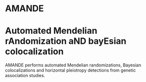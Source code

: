 # AMANDE
# Automated Mendelian rAndomization aND bayEsian colocalization
AMANDE performs automated Mendelian randomizations, Bayesian colocalizations and horizontal pleiotropy detections from genetic association studies.
